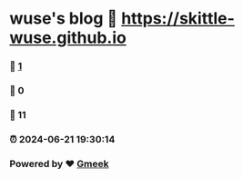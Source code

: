 # wuse's blog :link: https://skittle-wuse.github.io 
### :page_facing_up: [1](https://skittle-wuse.github.io/tag.html) 
### :speech_balloon: 0 
### :hibiscus: 11 
### :alarm_clock: 2024-06-21 19:30:14 
### Powered by :heart: [Gmeek](https://github.com/Meekdai/Gmeek)
